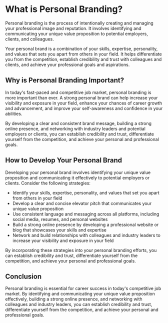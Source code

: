 What is Personal Branding?
=================================================================

Personal branding is the process of intentionally creating and managing your professional image and reputation. It involves identifying and communicating your unique value proposition to potential employers, clients, and colleagues.

Your personal brand is a combination of your skills, expertise, personality, and values that sets you apart from others in your field. It helps differentiate you from the competition, establish credibility and trust with colleagues and clients, and achieve your professional goals and aspirations.

Why is Personal Branding Important?
-----------------------------------

In today's fast-paced and competitive job market, personal branding is more important than ever. A strong personal brand can help increase your visibility and exposure in your field, enhance your chances of career growth and advancement, and improve your self-awareness and confidence in your abilities.

By developing a clear and consistent brand message, building a strong online presence, and networking with industry leaders and potential employers or clients, you can establish credibility and trust, differentiate yourself from the competition, and achieve your personal and professional goals.

How to Develop Your Personal Brand
----------------------------------

Developing your personal brand involves identifying your unique value proposition and communicating it effectively to potential employers or clients. Consider the following strategies:

* Identify your skills, expertise, personality, and values that set you apart from others in your field
* Develop a clear and concise elevator pitch that communicates your unique value proposition
* Use consistent language and messaging across all platforms, including social media, resumes, and personal websites
* Build a strong online presence by developing a professional website or blog that showcases your skills and expertise
* Network and build relationships with colleagues and industry leaders to increase your visibility and exposure in your field

By incorporating these strategies into your personal branding efforts, you can establish credibility and trust, differentiate yourself from the competition, and achieve your personal and professional goals.

Conclusion
----------

Personal branding is essential for career success in today's competitive job market. By identifying and communicating your unique value proposition effectively, building a strong online presence, and networking with colleagues and industry leaders, you can establish credibility and trust, differentiate yourself from the competition, and achieve your personal and professional goals.
